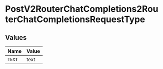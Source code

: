 # PostV2RouterChatCompletions2RouterChatCompletionsRequestType


## Values

| Name   | Value  |
| ------ | ------ |
| `TEXT` | text   |